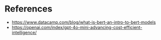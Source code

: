 # References

* https://www.datacamp.com/blog/what-is-bert-an-intro-to-bert-models
* https://openai.com/index/gpt-4o-mini-advancing-cost-efficient-intelligence/
